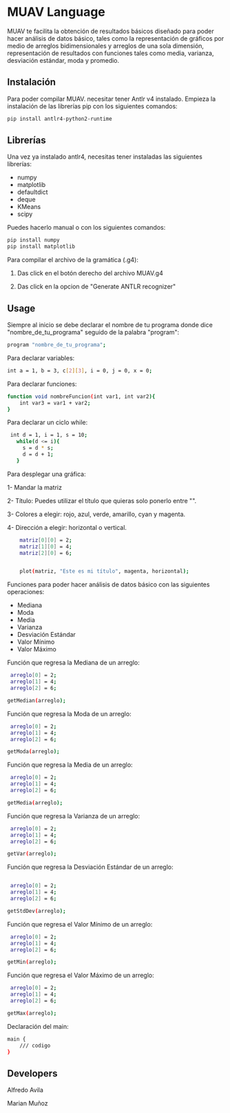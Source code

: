 # MUAV Language

MUAV te facilita la obtención de resultados básicos diseñado para poder hacer análisis de datos básico, tales como la representación de gráficos por medio de arreglos bidimensionales y arreglos de una sola dimensión, representación de resultados con funciones tales como media, varianza, desviación estándar, moda y promedio.

## Instalación

Para poder compilar MUAV. necesitar tener Antlr v4 instalado.
Empieza la instalación de las librerías pip con los siguientes comandos:

```bash
pip install antlr4-python2-runtime
```
## Librerías
Una vez ya instalado antlr4, necesitas tener instaladas las siguientes librerías:

 * numpy
 * matplotlib
* defaultdict
* deque
* KMeans
* scipy


Puedes hacerlo manual o con los siguientes comandos:

```bash
pip install numpy
pip install matplotlib

```


Para compilar el archivo de la gramática (.g4):

1. Das click en el botón derecho del archivo MUAV.g4

2. Das click en la opcion de "Generate ANTLR recognizer"



## Usage

Siempre al inicio se debe declarar el nombre de tu programa donde dice "nombre_de_tu_programa" seguido de la palabra "program":
```bash
program "nombre_de_tu_programa";
```

Para declarar variables:
```bash
int a = 1, b = 3, c[2][3], i = 0, j = 0, x = 0;
```

Para declarar funciones:
```bash
function void nombreFuncion(int var1, int var2){
    int var3 = var1 + var2;
}
```

Para declarar un ciclo while:
```bash
 int d = 1, i = 1, s = 10;
   while(d <= i){
     s = d * s;
     d = d + 1;
   }
```

Para desplegar una gráfica:

1- Mandar la matriz

2- Título: Puedes utilizar el título que quieras solo ponerlo entre "".

3- Colores a elegir: rojo, azul, verde, amarillo, cyan y magenta.

4- Dirección a elegir: horizontal o vertical.


```bash
    matriz[0][0] = 2;
    matriz[1][0] = 4;
    matriz[2][0] = 6;


    plot(matriz, "Este es mi título", magenta, horizontal);
```

Funciones para poder hacer análisis de datos básico con las siguientes operaciones:
* Mediana
* Moda
* Media
* Varianza
* Desviación Estándar
* Valor Mínimo
* Valor Máximo

Función que regresa la Mediana de un arreglo:
```bash
 arreglo[0] = 2;
 arreglo[1] = 4;
 arreglo[2] = 6;

getMedian(arreglo); 
```

Función que regresa la Moda de un arreglo:
```bash
 arreglo[0] = 2;
 arreglo[1] = 4;
 arreglo[2] = 6;

getModa(arreglo);
```

Función que regresa la Media de un arreglo:
```bash
 arreglo[0] = 2;
 arreglo[1] = 4;
 arreglo[2] = 6;

getMedia(arreglo);
```

Función que regresa la Varianza de un arreglo:
```bash
 arreglo[0] = 2;
 arreglo[1] = 4;
 arreglo[2] = 6;

getVar(arreglo);
```

Función que regresa la Desviación Estándar de un arreglo:
```bash

 arreglo[0] = 2;
 arreglo[1] = 4;
 arreglo[2] = 6;

getStdDev(arreglo);
```

Función que regresa el Valor Mínimo de un arreglo:
```bash
 arreglo[0] = 2;
 arreglo[1] = 4;
 arreglo[2] = 6;

getMin(arreglo);
```

Función que regresa el Valor Máximo de un arreglo:
```bash
 arreglo[0] = 2;
 arreglo[1] = 4;
 arreglo[2] = 6;

getMax(arreglo);
```


Declaración del main:
```bash
main {
    /// codigo
}
```



## Developers
Alfredo Avila

Marian Muñoz
